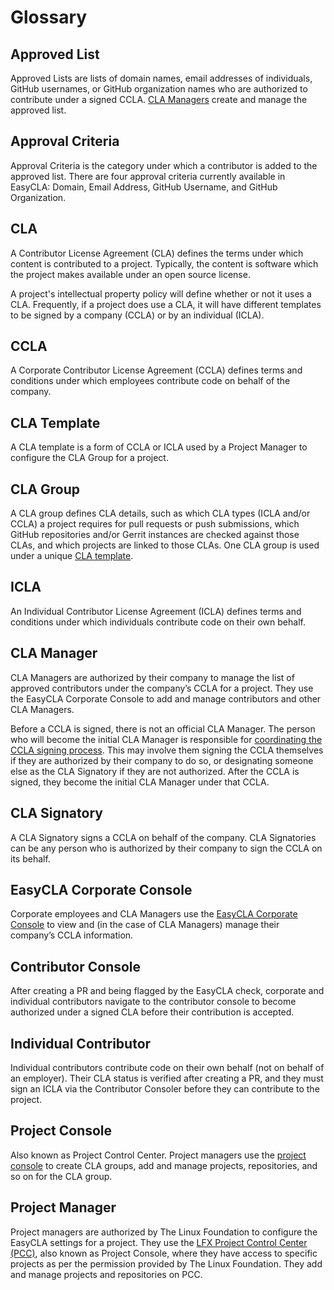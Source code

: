 # Glossary

## Approved List

Approved Lists are lists of domain names, email addresses of individuals, GitHub usernames, or GitHub organization names who are authorized to contribute under a signed CCLA. [CLA Managers](glossary.md#cla-manager) create and manage the approved list.

## Approval Criteria

Approval Criteria is the category under which a contributor is added to the approved list. There are four approval criteria currently available in EasyCLA: Domain, Email Address, GitHub Username, and GitHub Organization.

## **CLA**

A Contributor License Agreement (CLA) defines the terms under which content is contributed to a project. Typically, the content is software which the project makes available under an open source license.

A project's intellectual property policy will define whether or not it uses a CLA. Frequently, if a project does use a CLA, it will have different templates to be signed by a company (CCLA) or by an individual (ICLA).

## **CCLA**

A Corporate Contributor License Agreement (CCLA) defines terms and conditions under which employees contribute code on behalf of the company.

## **CLA Template**

A CLA template is a form of CCLA or ICLA used by a Project Manager to configure the CLA Group for a project.

## **CLA Group**

A CLA group defines CLA details, such as which CLA types (ICLA and/or CCLA) a project requires for pull requests or push submissions, which GitHub repositories and/or Gerrit instances are checked against those CLAs, and which projects are linked to those CLAs. One CLA group is used under a unique [CLA template](broken-reference).

## **ICLA**

An Individual Contributor License Agreement (ICLA) defines terms and conditions under which individuals contribute code on their own behalf.

## **CLA Manager**

CLA Managers are authorized by their company to manage the list of approved contributors under the company’s CCLA for a project. They use the EasyCLA Corporate Console to add and manage contributors and other CLA Managers.

Before a CCLA is signed, there is not an official CLA Manager. The person who will become the initial CLA Manager is responsible for [coordinating the CCLA signing process](corporate-cla-managers/coordinate-signing-cla-and-become-initial-cla-manager.md). This may involve them signing the CCLA themselves if they are authorized by their company to do so, or designating someone else as the CLA Signatory if they are not authorized. After the CCLA is signed, they become the initial CLA Manager under that CCLA.

## **CLA Signatory**

A CLA Signatory signs a CCLA on behalf of the company. CLA Signatories can be any person who is authorized by their company to sign the CCLA on its behalf.

## **EasyCLA Corporate Console**

Corporate employees and CLA Managers use the [EasyCLA Corporate Console](https://organization.lfx.linuxfoundation.org/company/dashboard) to view and (in the case of CLA Managers) manage their company’s CCLA information.

## **Contributor Console**

After creating a PR and being flagged by the EasyCLA check, corporate and individual contributors navigate to the contributor console to become authorized under a signed CLA before their contribution is accepted.

## **Individual Contributor**

Individual contributors contribute code on their own behalf (not on behalf of an employer). Their CLA status is verified after creating a PR, and they must sign an ICLA via the Contributor Consoler before they can contribute to the project.

## **Project Console**

Also known as Project Control Center. Project managers use the [project console](https://projectadmin.lfx.linuxfoundation.org) to create CLA groups, add and manage projects, repositories, and so on for the CLA group.

## Project Manager

Project managers are authorized by The Linux Foundation to configure the EasyCLA settings for a project. They use the [LFX Project Control Center (PCC)](https://projectadmin.lfx.linuxfoundation.org), also known as Project Console, where they have access to specific projects as per the permission provided by The Linux Foundation. They add and manage projects and repositories on PCC.
